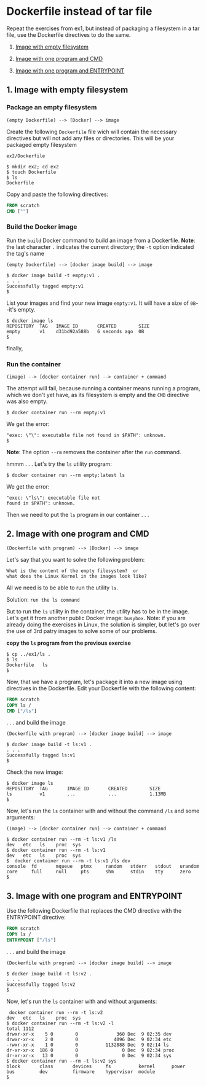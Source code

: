# Dockerfile instead of tar file

Repeat the exercises from ex1, but instead of packaging a filesystem in a tar file, use the Dockerfile directives to do the same.

1. [Image with empty filesystem](https://github.com/irisqaz/practice-docker/blob/master/ex1/ex1.md#1-image-with-empty-filesystem)

2. [Image with one program and CMD](https://github.com/irisqaz/practice-docker/blob/master/ex1/ex1.md#2-image-with-one-program)

3. [Image with one program and ENTRYPOINT](https://github.com/irisqaz/practice-docker/blob/master/ex1/ex1.md#2-image-with-one-program)

## 1. Image with empty filesystem 


### Package an empty filesystem

```
(empty Dockerfile) --> [Docker] --> image
```

Create the following `Dockerfile` file wich will contain the necessary directives but will not add any files or directories.  This will be your packaged empty filesystem

`ex2/Dockerfile`

```shell
$ mkdir ex2; cd ex2
$ touch Dockerfile
$ ls
Dockerfile
```

Copy and paste the following directives:

```Dockerfile
FROM scratch
CMD [""]
```

### Build the Docker image

Run the `build` Docker command to build an image from a Dockerfile.
**Note**: the last character `.` indicates the current directory; the `-t` option indicated the tag's name
```
(empty Dockerfile) --> [docker image build] --> image

$ docker image build -t empty:v1 .
. . .
Successfully tagged empty:v1
$
```

List your images and find your new image `empty:v1`.  It will have a size of `0B`--it's empty.

```
$ docker image ls
REPOSITORY  TAG   IMAGE ID       CREATED        SIZE
empty       v1    d31bd92a588b   6 seconds ago  0B
$
```

finally,

### Run the container

```
(image) --> [docker container run] --> container + command
```

The attempt will fail, because running a container means running
a program, which we don't yet have, as its filesystem is empty and the `CMD` directive was also empty.

```shell
$ docker container run --rm empty:v1
```

We get the error:

```
"exec: \"\": executable file not found in $PATH": unknown.
$
```

**Note**: The option `--rm` removes the container after the `run` command.

hmmm . . . Let's try the `ls` utility program:

```shell
$ docker container run --rm empty:latest ls
```

We get the error:

```
"exec: \"ls\": executable file not 
found in $PATH": unknown.
```

Then we need to put the `ls` program in our container . . .

## 2. Image with one program and CMD

```
(Dockerfile with program) --> [Docker] --> image
```

Let's say that you want to solve the following problem:

```
What is the content of the empty filesystem?  or 
what does the Linux Kernel in the images look like?
```

All we need is  to be able to run the utility `ls`.

Solution:
`run the ls command`

But to run the `ls` utility in the container, the utility has to be in the image.  Let's get it from another public Docker image: `busybox`.  Note: if you are already doing the exercises in Linux, the solution is simpler, but let's go over the use of 3rd patry images to solve some of our problems.

**copy the `ls` program from the previous exercise**

```
$ cp ../ex1/ls .
$ ls
Dockerfile   ls
$
```

Now, that we have a program, let's package it into a new image using directives in the Dockerfile.  Edit your Dockerfile with the following content:

```Dockerfile
FROM scratch
COPY ls /
CMD ["/ls"]
```

. . . and build the image
```
(Dockerfile with program) --> [docker image build] --> image

$ docker image build -t ls:v1 .
. . .
Successfully tagged ls:v1
$
```

Check the new image:

```
$ docker image ls
REPOSITORY  TAG       IMAGE ID       CREATED        SIZE
ls          v1        ...            ...            1.13MB
$
```


Now, let's run the `ls` container with and without the command `/ls` and some arguments:

```
(image) --> [docker container run] --> container + command

$ docker container run --rm -t ls:v1 /ls
dev   etc   ls    proc  sys
$ docker container run --rm -t ls:v1
dev   etc   ls    proc  sys
$  docker container run --rm -t ls:v1 /ls dev
console  fd       mqueue   ptmx     random   stderr   stdout   urandom
core     full     null     pts      shm      stdin    tty      zero
$
```

## 3. Image with one program and ENTRYPOINT

Use the following Dockerfile that replaces the CMD directive with the ENTRYPOINT directive:

```Dockerfile
FROM scratch
COPY ls /
ENTRYPOINT ["/ls"]
```

. . . and build the image
```
(Dockerfile with program) --> [docker image build] --> image

$ docker image build -t ls:v2 .
. . .
Successfully tagged ls:v2
$
```

Now, let's run the `ls` container with and without arguments:

```
 docker container run --rm -t ls:v2
dev   etc   ls    proc  sys
$ docker container run --rm -t ls:v2 -l
total 1112
drwxr-xr-x    5 0        0              360 Dec  9 02:35 dev
drwxr-xr-x    2 0        0             4096 Dec  9 02:34 etc
-rwxr-xr-x    1 0        0          1132888 Dec  9 02:14 ls
dr-xr-xr-x  186 0        0                0 Dec  9 02:34 proc
dr-xr-xr-x   13 0        0                0 Dec  9 02:34 sys
$ docker container run --rm -t ls:v2 sys
block       class       devices     fs          kernel      power
bus         dev         firmware    hypervisor  module
$
```